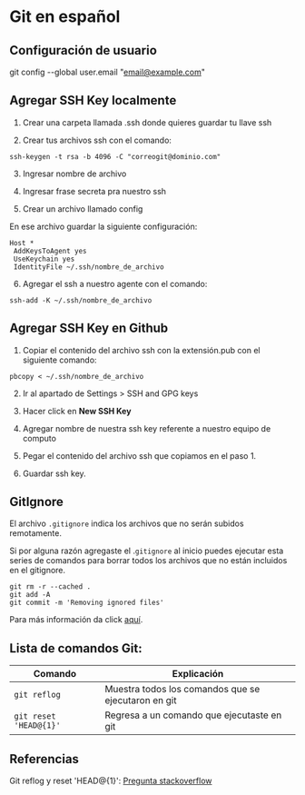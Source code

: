 # Git en español

## Configuración de usuario

git config --global user.email "email@example.com"

## Agregar SSH Key localmente

1. Crear una carpeta llamada .ssh donde quieres guardar tu llave ssh

2. Crear tus archivos ssh con el comando:

`ssh-keygen -t rsa -b 4096 -C "correogit@dominio.com"`

3. Ingresar nombre de archivo

4. Ingresar frase secreta pra nuestro ssh

5. Crear un archivo llamado config

En ese archivo guardar la siguiente configuración:

```
Host *
 AddKeysToAgent yes
 UseKeychain yes
 IdentityFile ~/.ssh/nombre_de_archivo
```

6. Agregar el ssh a nuestro agente con el comando:

`ssh-add -K ~/.ssh/nombre_de_archivo`

## Agregar SSH Key en Github

1. Copiar el contenido del archivo ssh con la extensión.pub con el siguiente comando:

`pbcopy < ~/.ssh/nombre_de_archivo`

2. Ir al apartado de Settings > SSH and GPG keys

3. Hacer click en **New SSH Key**

4. Agregar nombre de nuestra ssh key referente a nuestro equipo de computo

5. Pegar el contenido del archivo ssh que copiamos en el paso 1.

6. Guardar ssh key.

## GitIgnore

El archivo `.gitignore` indica los archivos que no serán subidos remotamente.

Si por alguna razón agregaste el .`gitignore` al inicio puedes ejecutar esta series de comandos para borrar todos los archivos que no están incluidos en el gitignore.

```
git rm -r --cached .
git add -A
git commit -m 'Removing ignored files'
```
Para más información da click [aquí](https://eric.blog/2014/05/11/remove-files-from-git-addingupdating-gitignore/).

## Lista de comandos Git:

|        Comando         |                     Explicación                      |
| ---------------------- | ---------------------------------------------------- |
| `git reflog`           | Muestra todos los comandos que se ejecutaron en git  |
| `git reset 'HEAD@{1}'` | Regresa a un comando que ejecutaste en git           |

## Referencias

Git reflog y reset 'HEAD@{1}': [Pregunta stackoverflow](https://stackoverflow.com/questions/2510276/undoing-git-reset)